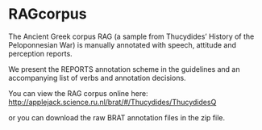 # RAGcorpus
 The Ancient Greek corpus RAG (a sample from Thucydides’ History of the Peloponnesian War) is manually annotated with  speech, attitude and perception reports.


We present the REPORTS annotation scheme in the guidelines and an accompanying list of verbs and annotation decisions.

You can view the RAG corpus online here: http://applejack.science.ru.nl/brat/#/Thucydides/ThucydidesQ

or you can download the raw BRAT annotation files in the zip file.
